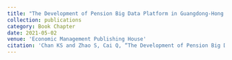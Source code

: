 ```yaml
---
title: "The Development of Pension Big Data Platform in Guangdong-Hong Kong-Macau Great Bay Area (in Chinese)"
collection: publications
category: Book Chapter
date: 2021-05-02
venue: 'Economic Management Publishing House'
citation: 'Chan KS and Zhao S, Cai Q, “The Development of Pension Big Data Platform in Guangdong-Hong Kong-Macau Great Bay Area (in Chinese)” Chan KS et al. (Eds), Macao SAR and Jiangmen: Cooperation, Sharing, and Development, Beijing: Economic Management Publishing House, May 2021.'
---
```


